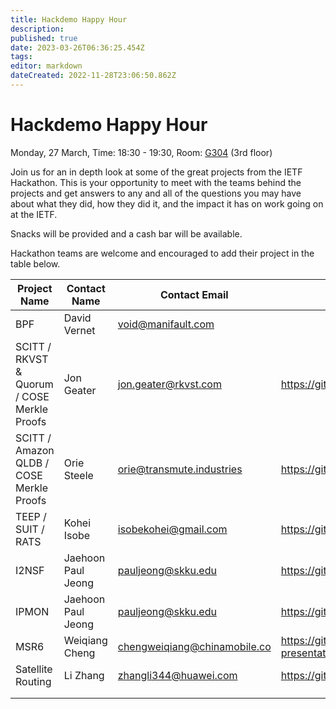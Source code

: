 ```yaml
---
title: Hackdemo Happy Hour
description: 
published: true
date: 2023-03-26T06:36:25.454Z
tags: 
editor: markdown
dateCreated: 2022-11-28T23:06:50.862Z
---
```


# Hackdemo Happy Hour
Monday, 27 March, Time: 18:30 - 19:30, Room: [G304](https://datatracker.ietf.org/meeting/116/floor-plan?room=g304) (3rd floor)

Join us for an in depth look at some of the great projects from the IETF Hackathon. This is your opportunity to meet with the teams behind the projects and get answers to any and all of the questions you may have about what they did, how they did it, and the impact it has on work going on at the IETF. 

Snacks will be provided and a cash bar will be available.

Hackathon teams are welcome and encouraged to add their project in the table below.

| Project Name  |  Contact Name |  Contact Email |  Reference Link  |
|---|---|---|---|
| BPF | David Vernet | void@manifault.com |   |
| SCITT / RKVST & Quorum / COSE Merkle Proofs  | Jon Geater  | jon.geater@rkvst.com  |  https://github.com/scitt-community/scitt-api-emulator |
| SCITT / Amazon QLDB / COSE Merkle Proofs  | Orie Steele  | orie@transmute.industries  |  https://github.com/scitt-community/scitt-api-emulator |
| TEEP / SUIT / RATS  | Kohei Isobe  | isobekohei@gmail.com  |  https://github.com/s-miyazawa/teep_armadillo_trial   |
| I2NSF | Jaehoon Paul Jeong | pauljeong@skku.edu | https://github.com/patrick8link/i2nsf-ipsec |
| IPMON | Jaehoon Paul Jeong | pauljeong@skku.edu | https://github.com/ipwave-hackathon-ietf/ipwave-hackathon-ietf-116 |
|  MSR6 | Weiqiang Cheng  | chengweiqiang@chinamobile.co  |  https://github.com/IETF-Hackathon/ietf116-project-presentations/blob/main/P4%20Implementations%20and%20Emulations%20of%20MSR6%20TE_v2.pdf  |
| Satellite Routing   | Li Zhang  | zhangli344@huawei.com  | https://github.com/Satellite-Routing/IETF116-Hackathon  |
|   |   |   |   |
|   |   |   |   |

